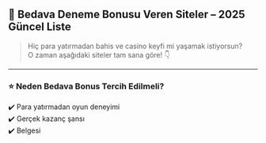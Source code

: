 ## 🎁 Bedava Deneme Bonusu Veren Siteler – 2025 Güncel Liste

> Hiç para yatırmadan bahis ve casino keyfi mi yaşamak istiyorsun?  
> O zaman aşağıdaki siteler tam sana göre! 👇

---

### ⭐ Neden Bedava Bonus Tercih Edilmeli?

✔️ Para yatırmadan oyun deneyimi  
✔️ Gerçek kazanç şansı  
✔️ Belgesi
